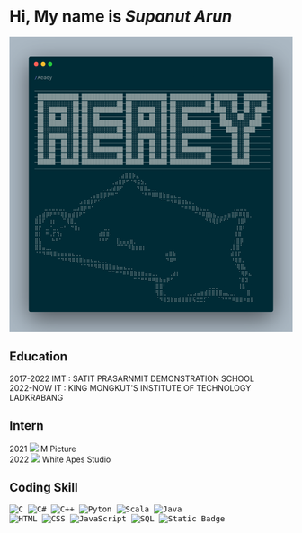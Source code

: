 # **Hi, My name is _Supanut Arun_**
![MyName](/Source/My_name_is.png)
## **Education**
2017-2022 IMT : SATIT PRASARNMIT DEMONSTRATION SCHOOL <br />
2022-NOW IT : KING MONGKUT'S INSTITUTE OF TECHNOLOGY LADKRABANG

## **Intern**
2021 <img src = "https://scontent.fbkk12-4.fna.fbcdn.net/v/t39.30808-6/314015681_5810602508999729_3281314157361673677_n.jpg?_nc_cat=103&ccb=1-7&_nc_sid=6ee11a&_nc_ohc=BYT0rtb97VEQ7kNvgF0n1l4&_nc_oc=AdiTzphH_KbFHmJS5GJ74mDj49NmRNlkbT499ON06-oxK0tv2uW5wxs_EIlLnxjhnBo&_nc_zt=23&_nc_ht=scontent.fbkk12-4.fna&_nc_gid=A_hJes-9L-JMXCU4SCUBHhT&oh=00_AYBXZ2CbyY5EkSTqeYEcR4pCHrA0Mb25-2gawPBJbspifQ&oe=6789CB5C](https://contentthailand.com/wp-content/uploads/2020/07/%E0%B8%9A%E0%B8%A3%E0%B8%B4%E0%B8%A9%E0%B8%B1%E0%B8%97-%E0%B9%80%E0%B8%AD%E0%B9%87%E0%B8%A1-%E0%B8%9E%E0%B8%B4%E0%B8%84%E0%B9%80%E0%B8%88%E0%B8%AD%E0%B8%A3%E0%B9%8C%E0%B8%AA-%E0%B8%88%E0%B8%B3%E0%B8%81%E0%B8%B1%E0%B8%94-1024x1024.jpg)" height = "auto" width = "35"> M Picture <br />
2022 <img src = "https://media.licdn.com/dms/image/v2/C560BAQFa5rqQkErLiQ/company-logo_200_200/company-logo_200_200/0/1674807145601?e=2147483647&v=beta&t=lbc2fD3BPDQEd12y6JPewwZjSepiYP6_hZaHlrevCWs" width = "35"> White Apes Studio

## **Coding Skill**
<kbd>![C](https://img.shields.io/badge/Language-purple?style=for-the-badge&logo=codio&logoColor=white) ![C#](https://img.shields.io/badge/%23%20Language-black?style=for-the-badge&logo=codio&logoColor=white) ![C++](https://img.shields.io/badge/Language-blue?style=for-the-badge&logo=c%2B%2B&logoColor=white) ![Pyton](https://img.shields.io/badge/Python-blue?style=for-the-badge&logo=python&logoColor=yellow) ![Scala](https://img.shields.io/badge/Scala-red?style=for-the-badge&logo=scala&logoColor=white) <img src = "https://images.javatpoint.com/core/images/java-logo1.png" alt = "Java" width = "45"> <br /> ![HTML](https://img.shields.io/badge/HTML-orange?style=for-the-badge&logo=html5&logoColor=white) ![CSS](https://img.shields.io/badge/CSS-blue?style=for-the-badge&logo=css&logoColor=white) ![JavaScript](https://img.shields.io/badge/JavaScript-yellow?style=for-the-badge&logo=javascript&logoColor=white) ![SQL](https://img.shields.io/badge/SQL-orange?style=for-the-badge) ![Static Badge](https://img.shields.io/badge/Neo4J-blue?style=for-the-badge&logo=neo4j&logoColor=white)</kbd>

